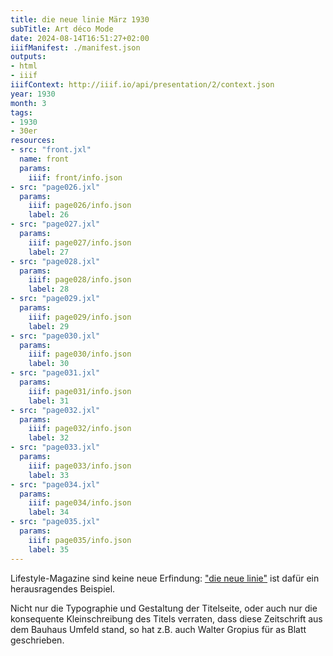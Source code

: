 ```yaml
---
title: die neue linie März 1930
subTitle: Art déco Mode
date: 2024-08-14T16:51:27+02:00
iiifManifest: ./manifest.json
outputs:
- html
- iiif
iiifContext: http://iiif.io/api/presentation/2/context.json
year: 1930
month: 3
tags:
- 1930
- 30er
resources:
- src: "front.jxl"
  name: front
  params:
    iiif: front/info.json
- src: "page026.jxl"
  params:
    iiif: page026/info.json
    label: 26
- src: "page027.jxl"
  params:
    iiif: page027/info.json
    label: 27
- src: "page028.jxl"
  params:
    iiif: page028/info.json
    label: 28
- src: "page029.jxl"
  params:
    iiif: page029/info.json
    label: 29
- src: "page030.jxl"
  params:
    iiif: page030/info.json
    label: 30
- src: "page031.jxl"
  params:
    iiif: page031/info.json
    label: 31
- src: "page032.jxl"
  params:
    iiif: page032/info.json
    label: 32
- src: "page033.jxl"
  params:
    iiif: page033/info.json
    label: 33
- src: "page034.jxl"
  params:
    iiif: page034/info.json
    label: 34
- src: "page035.jxl"
  params:
    iiif: page035/info.json
    label: 35
---
```


Lifestyle-Magazine sind keine neue Erfindung: ["die neue linie"](https://de.wikipedia.org/wiki/Die_neue_linie) ist dafür ein herausragendes Beispiel.
<!--more-->
Nicht nur die Typographie und Gestaltung der Titelseite, oder auch nur die konsequente Kleinschreibung des Titels verraten, dass diese Zeitschrift aus dem Bauhaus Umfeld stand, so hat z.B. auch Walter Gropius für as Blatt geschrieben.
